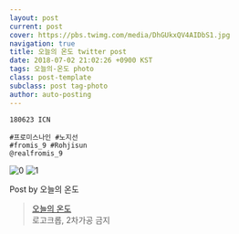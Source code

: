 ```yaml
---
layout: post
current: post
cover: https://pbs.twimg.com/media/DhGUkxQV4AIDbS1.jpg
navigation: true
title: 오늘의 온도 twitter post
date: 2018-07-02 21:02:26 +0900 KST
tags: 오늘의-온도 photo
class: post-template
subclass: post tag-photo
author: auto-posting
---
```


```  
180623 ICN  
  
#프로미스나인 #노지선  
#fromis_9 #Rohjisun  
@realfromis_9  

```

![0](https://pbs.twimg.com/media/DhGUjuqVAAA8FxN.jpg)
![1](https://pbs.twimg.com/media/DhGUkxQV4AIDbS1.jpg)


Post by 오늘의 온도

> [오늘의 온도](https://twitter.com/Temperature_98)  
  로고크롭, 2차가공 금지